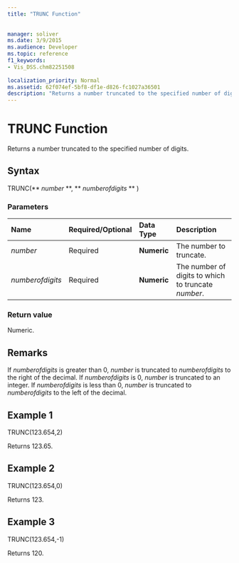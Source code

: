 ```yaml
---
title: "TRUNC Function"
 
 
manager: soliver
ms.date: 3/9/2015
ms.audience: Developer
ms.topic: reference
f1_keywords:
- Vis_DSS.chm82251508
 
localization_priority: Normal
ms.assetid: 62f074ef-5bf8-df1e-d826-fc1027a36501
description: "Returns a number truncated to the specified number of digits."
---
```


# TRUNC Function

Returns a number truncated to the specified number of digits.
  
## Syntax

TRUNC(** *number* **, ** *numberofdigits* ** ) 
  
### Parameters

|**Name**|**Required/Optional**|**Data Type**|**Description**|
|:-----|:-----|:-----|:-----|
| _number_ <br/> |Required  <br/> |**Numeric** <br/> |The number to truncate.  <br/> |
| _numberofdigits_ <br/> |Required  <br/> |**Numeric** <br/> |The number of digits to which to truncate  _number_.  <br/> |
   
### Return value

Numeric.
  
## Remarks

If  _numberofdigits_ is greater than 0,  _number_ is truncated to  _numberofdigits_ to the right of the decimal. If  _numberofdigits_ is 0,  _number_ is truncated to an integer. If  _numberofdigits_ is less than 0,  _number_ is truncated to  _numberofdigits_ to the left of the decimal. 
  
## Example 1

TRUNC(123.654,2)
  
Returns 123.65.
  
## Example 2

TRUNC(123.654,0)
  
Returns 123.
  
## Example 3

TRUNC(123.654,-1)
  
Returns 120.
  

